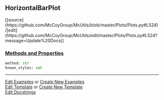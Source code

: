 ## <a id="McUtils.Plots.Plots.HorizontalBarPlot">HorizontalBarPlot</a> 
<div class="docs-source-link" markdown="1">
[[source](https://github.com/McCoyGroup/McUtils/blob/master/Plots/Plots.py#L524)/[edit](https://github.com/McCoyGroup/McUtils/edit/master/Plots/Plots.py#L524?message=Update%20Docs)]
</div>



<div class="collapsible-section">
 <div class="collapsible-section collapsible-section-header" markdown="1">
 
### <a class="collapse-link" data-toggle="collapse" href="#methods">Methods and Properties</a> <a class="float-right" data-toggle="collapse" href="#methods"><i class="fa fa-chevron-down"></i></a>

 </div>
 <div class="collapsible-section collapsible-section-body collapse" id="methods" markdown="1">

```python
method: str
known_styles: set
```


 </div>
</div>




___

[Edit Examples](https://github.com/McCoyGroup/McUtils/edit/gh-pages/ci/examples/McUtils/Plots/Plots/HorizontalBarPlot.md) or 
[Create New Examples](https://github.com/McCoyGroup/McUtils/new/gh-pages/?filename=ci/examples/McUtils/Plots/Plots/HorizontalBarPlot.md) <br/>
[Edit Template](https://github.com/McCoyGroup/McUtils/edit/gh-pages/ci/docs/McUtils/Plots/Plots/HorizontalBarPlot.md) or 
[Create New Template](https://github.com/McCoyGroup/McUtils/new/gh-pages/?filename=ci/docs/templates/McUtils/Plots/Plots/HorizontalBarPlot.md) <br/>
[Edit Docstrings](https://github.com/McCoyGroup/McUtils/edit/master/Plots/Plots.py#L524?message=Update%20Docs)